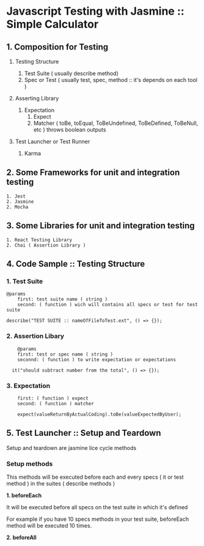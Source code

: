 # Javascript Testing with Jasmine :: Simple Calculator

## 1. Composition for Testing

1. Testing Structure
    1. Test Suite ( usually describe method)
    2. Spec or Test ( usually test, spec, method :: it's depends on each tool )

2. Asserting Library
    1. Expectation
        1. Expect
        2. Matcher ( toBe, toEqual, ToBeUndefined, ToBeDefined, ToBeNull, etc ) throws boolean outputs
3. Test Launcher or Test Runner
    1. Karma
## 2. Some Frameworks for unit and integration testing
    1. Jest 
    2. Jasmine
    2. Mocha 

## 3. Some Libraries for unit and integration testing
    1. React Testing Library
    2. Chai ( Assertion Library )

## 4. Code Sample :: Testing Structure
### 1. Test Suite
```
@params
    first: test suite name ( string )
    second: ( function ) wich will contains all specs or test for test suite

describe("TEST SUITE :: nameOfFileToTest.ext", () => {});

```
### 2. Assertion Libary
```
    @params
    first: test or spec name ( string )
    seconnd: ( function ) to write expectation or expectations

  it("should subtract number from the total", () => {});

```
### 3. Expectation
```
    first: ( function ) expect
    second: ( function ) matcher

    expect(valueReturnByActualCoding).toBe(valueExpectedByUser);

```

## 5. Test Launcher :: Setup and Teardown

Setup and teardown are jasmine lice cycle methods 

### Setup methods

This methods will be executed before each and every specs ( it or test method ) in the suites ( describe methods )

**1. beforeEach**

It will be executed before all specs on the test suite in which it's defined

For example if you have 10 specs methods in your test suite, beforeEach method will
be executed 10 times.

**2. beforeAll**

